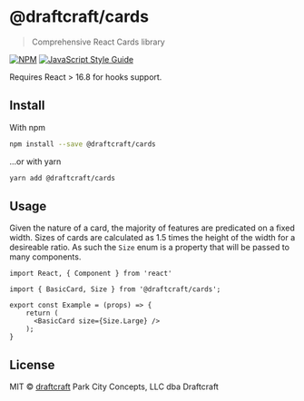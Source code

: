 # @draftcraft/cards

> Comprehensive React Cards library

[![NPM](https://img.shields.io/npm/v/@draftcraft/cards.svg)](https://www.npmjs.com/package/@draftcraft/cards) [![JavaScript Style Guide](https://img.shields.io/badge/code_style-standard-brightgreen.svg)](https://standardjs.com)

Requires React > 16.8 for hooks support.

## Install

With npm

```bash
npm install --save @draftcraft/cards
```

...or with yarn

```bash
yarn add @draftcraft/cards
```

## Usage

Given the nature of a card, the majority of features are predicated on a fixed width. Sizes of cards are calculated
as 1.5 times the height of the width for a desireable ratio. As such the `Size` enum is a property that will be passed
to many components.

```tsx
import React, { Component } from 'react'

import { BasicCard, Size } from '@draftcraft/cards';

export const Example = (props) => {
    return (
      <BasicCard size={Size.Large} />
    );
}
```

## License

MIT © [draftcraft](https://github.com/draftcraft) Park City Concepts, LLC dba Draftcraft
